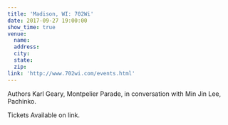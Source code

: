 ```yaml
---
title: 'Madison, WI: 702Wi'
date: 2017-09-27 19:00:00
show_time: true
venue:
  name:
  address:
  city:
  state:
  zip:
link: 'http://www.702wi.com/events.html'
---
```



Authors Karl Geary, Montpelier Parade, in conversation with Min Jin Lee, Pachinko.

Tickets Available on link.&nbsp;